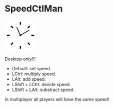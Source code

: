 # SpeedCtlMan

<img src="assets/icon.png" alt="icon" width=100>

Desktop only!!!

* Default: set speed.
* LCtrl: multiply speed.
* LAlt: add speed.
* LShift + LCtrl: devide speed.
* LShift + LAlt: substract speed.

In multiplayer all players will have the same speed!
